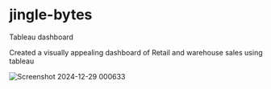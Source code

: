 # jingle-bytes
Tableau dashboard

Created a visually appealing dashboard of Retail and warehouse sales using tableau


![Screenshot 2024-12-29 000633](https://github.com/user-attachments/assets/51311be1-32eb-44a2-bf0a-aa9d6d721796)


